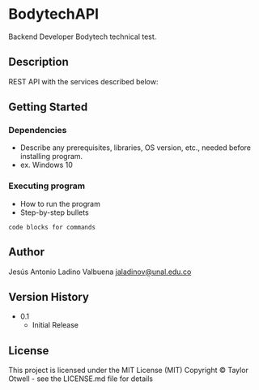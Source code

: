 # BodytechAPI

Backend Developer Bodytech technical test.

## Description

REST API with the services described below:



## Getting Started

### Dependencies

* Describe any prerequisites, libraries, OS version, etc., needed before installing program.
* ex. Windows 10

### Executing program

* How to run the program
* Step-by-step bullets
```
code blocks for commands
```
## Author

Jesús Antonio Ladino Valbuena
jaladinov@unal.edu.co

## Version History

* 0.1
    * Initial Release

## License

This project is licensed under the MIT License (MIT) Copyright © Taylor Otwell - see the LICENSE.md file for details
